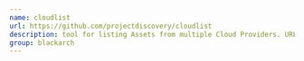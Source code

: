 ```yaml
---
name: cloudlist
url: https://github.com/projectdiscovery/cloudlist
description: tool for listing Assets from multiple Cloud Providers. URL : https://github.com/projectdiscovery/cloudlist Groups : blackarch blackarch-recon
group: blackarch
---
```

